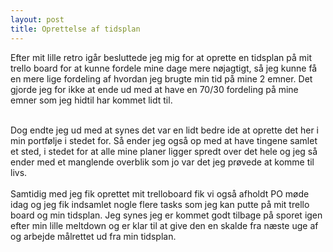 ```yaml
---
layout: post
title: Oprettelse af tidsplan
---
```

Efter mit lille retro igår besluttede jeg mig for at oprette en tidsplan på mit trello board for at kunne fordele mine dage mere nøjagtigt,
så jeg kunne få en mere lige fordeling af hvordan jeg brugte min tid på mine 2 emner. Det gjorde jeg for ikke at ende ud med at have en
70/30 fordeling på mine emner som jeg hidtil har kommet lidt til.
<br>
<!--more-->
<br>
Dog endte jeg ud med at synes det var en lidt bedre ide at oprette det her i min portfølje i stedet for. Så ender jeg også op med at have
tingene samlet et sted, i stedet for at alle mine planer ligger spredt over det hele og jeg så ender med et manglende overblik som jo var 
det jeg prøvede at komme til livs.
<br>
<br>
Samtidig med jeg fik oprettet mit trelloboard fik vi også afholdt PO møde idag og jeg fik indsamlet nogle flere tasks som jeg kan putte på
mit trello board og min tidsplan. Jeg synes jeg er kommet godt tilbage på sporet igen efter min lille meltdown og er klar til at give
den en skalde fra næste uge af og arbejde målrettet ud fra min tidsplan.
